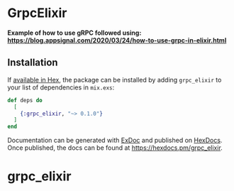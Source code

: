 # GrpcElixir

**Example of how to use gRPC followed using: https://blog.appsignal.com/2020/03/24/how-to-use-grpc-in-elixir.html**

## Installation

If [available in Hex](https://hex.pm/docs/publish), the package can be installed
by adding `grpc_elixir` to your list of dependencies in `mix.exs`:

```elixir
def deps do
  [
    {:grpc_elixir, "~> 0.1.0"}
  ]
end
```

Documentation can be generated with [ExDoc](https://github.com/elixir-lang/ex_doc)
and published on [HexDocs](https://hexdocs.pm). Once published, the docs can
be found at <https://hexdocs.pm/grpc_elixir>.

# grpc_elixir

